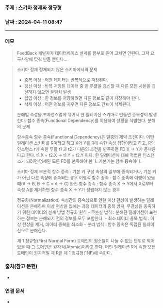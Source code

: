 ### 주제 :  스키마 정제와 정규형

### 날짜 : 2024-04-11 08:47
----
### 메모
>FeedBack
>개발자가 데이터베이스 설계를 함부로 뜯어 고치면  안된다. 그저 요구사항에 맞춰 만들 뿐인다...

> 스키마 정제
> 정제되지 않은 스키마에서의 문제
> 	- 중복 이상 : 어떤 데이터는 반복적으로 저장된다.
> 	- 갱신 이상 : 반복 저장된 데이터 중 한 투플을 갱신할 때 다른 모든 사본을 갱신하지 않으면 불일치 발생
> 	- 삽입 이상 : 한 정보를 저장하려면 다른 정보도 같이 저장해야 한다.
> 	- 삭제 이상 : 어떤 정보를 지우면 다른 정보도 간ㅌ이 삭제된다.
> 
> 분해법
> 	속성을 부자연스럽게 묶어서 한 릴레이션 스키마로 만들면 중복성이 발생한다.
> 	함수 종속(Functional Dependency)를 이용하여 상황을 식별한다.
> 	분해의 문제
> 
> 함수종속
> 	함수 종속(Functional Dependency)은 일종의 제약 조건이다.
> 	어떤 릴레이션 스키마를 R이라고 하고 X와 Y를 R에 속한 속성 집합이라고 하고, 
> 	R의 인스턴스 r에 속한 투플 t1 과 t2가 다음의 조건을 만족하면 FD X -> Y가 존재한다고 한다.
> 	t1.X = t2.X -> t1.Y = t2.Y 이다.
> 	한 릴레이션에 대해 적법한 인스턴스가 되려면 명세된 모든 FD를 만족해야 한다.
> 	기본키는 함수 종속이다.
> 
> 스키마 정제
> 	 부분적 함수 종속 : 기본 키 구성 속성의 일부에 종속되거나, 기본 키가 아닌 다른 속성에 종속되는 경우
> 	 이행적 함수 종속 : 함수 종속에 이행이 있을 때(A -> B, B -> C = A -> C)
> 	 완전 함수 종속 : 함수 종속 X -> Y에서 X로부터 속성 A를 제거하면 함수 종속 X -> Y가 성립하지 않는 경우

> 정규화(Normalization)
>	속성간의 종속성으로 인한 이상 현상이 발생하는 릴레이션을 분해하여 이상 현상을 없애는 과정
>	데이터의 중복 방지, 무결성을 충족하기 위한 데이터의 설계 방법
>	정규화 원칙
>		- 무손실 법칙 : 분해된 릴레이션이 표현하는 정보는 분해되기 전의 정보를 모두 포함한다.
>		- 최소 데이터 중복 법칙 : 이상 현상을 제거, 데이터 중복을 최소화
>		- 분리 법칙 : 함수 종속은 독립된 릴레이션으로 분해한다.
> 
> 제 1 정규형(First Normal Form)
> 	도메인의 원소들이 나눌 수 없는 단위로 되어 있을 때 그 도메인은 원자적(Atomic)이라고 한다.
> 	어떤 릴레이션 R에 속한 모든 도메인이 원자적일 때 R은 제 1 정규형(1NF)에 속한다.

### 출처(참고 문헌)
-

### 연결 문서
-
